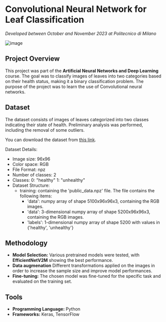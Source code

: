 # Convolutional Neural Network for Leaf Classification

*Developed between October and November 2023 at Politecnico di Milano*

![image](https://github.com/user-attachments/assets/1e845a90-562a-4c1d-9f2f-9957e0ed007f)

## Project Overview
This project was part of the **Artificial Neural Networks and Deep Learning** course. The goal was to classify images of leaves into two categories based on their health status, making it a binary classification problem. The purpose of the project was to learn the use of Convolutional neural networks.
## Dataset
The dataset consists of images of leaves categorized into two classes indicating their state of health. Preliminary analysis was performed, including the removal of some outliers.

You can download the dataset from [this link](https://drive.google.com/drive/u/0/folders/152B-_69uFDqnDyBIbS0gEhjlwHmqEKeB).

Dataset Details:
- Image size: 96x96
- Color space: RGB
- File Format: npz
- Number of classes: 2
- Classes:
0: "healthy"
1: "unhealthy"
- Dataset Structure:
  - training: containing the 'public_data.npz' file. The file contains the following items:
    - 'data': numpy array of shape 5100x96x96x3, containing the RGB images.
    - 'data': 3-dimensional numpy array of shape 5200x96x96x3, containing the RGB images.
    - 'labels': 1-dimensional numpy array of shape 5200 with values in {'healthy', 'unhealthy'}


## Methodology
- **Model Selection:** Various pretrained models were tested, with **EfficientNetV2M** showing the best performance.
- **Data augmenation** Different transformations applied on the images in order to increase the sample size and improve model performances.
- **Fine-tuning:** The chosen model was fine-tuned for the specific task and evaluated on the training set.

## Tools
- **Programming Language:** Python
- **Frameworks:** Keras, TensorFlow
